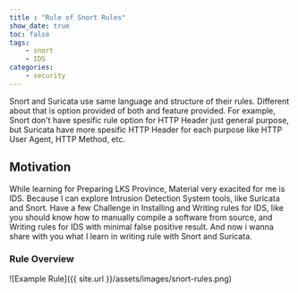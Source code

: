 ```yaml
---
title : "Rule of Snort Rules"
show_date: true
toc: false
tags:
    - snort
	- IDS
categories:
    - security
---
```


Snort and Suricata use same language and structure of their rules. Different 
about that is option provided of both and feature provided. For example, Snort
don't have spesific rule option for HTTP Header just general purpose, but Suricata
have more spesific HTTP Header for each purpose like HTTP User Agent, HTTP Method, 
etc. 

## Motivation

While learning for Preparing LKS Province, Material very exacited for me is IDS.
Because I can explore Intrusion Detection System tools, like Suricata and Snort. 
Have a few Challenge in Installing and Writing rules for IDS, like you should 
know how to manually compile a software from source, and Writing rules for IDS 
with minimal false positive result. And now i wanna share with you what I learn
in writing rule with Snort and Suricata.

### Rule Overview

![Example Rule]({{ site.url  }}/assets/images/snort-rules.png)
